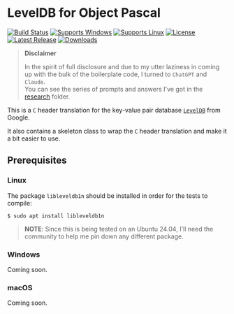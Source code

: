 # LevelDB for Object Pascal

[![Build Status](https://github.com/ObjectPascal-Community/LevelDB-ObjectPascal/actions/workflows/main.yml/badge.svg?branch=main)](https://github.com/ObjectPascal-Community/LevelDB-ObjectPascal/actions)
[![Supports Windows](https://img.shields.io/badge/support-Windows-blue?logo=Windows)](https://github.com/ObjectPascal-Community/LevelDB-ObjectPascal/releases/latest)
[![Supports Linux](https://img.shields.io/badge/support-Linux-yellow?logo=Linux)](https://github.com/ObjectPascal-Community/LevelDB-ObjectPascal/releases/latest)
[![License](https://img.shields.io/github/license/ObjectPascal-Community/LevelDB-ObjectPascal)](https://github.com/ObjectPascal-Community/LevelDB-ObjectPascal/blob/master/LICENSE)
[![Latest Release](https://img.shields.io/github/v/release/ObjectPascal-Community/LevelDB-ObjectPascal?label=latest%20release)](https://github.com/ObjectPascal-Community/LevelDB-ObjectPascal/releases/latest)
[![Downloads](https://img.shields.io/github/downloads/ObjectPascal-Community/LevelDB-ObjectPascal/total)](https://github.com/ObjectPascal-Community/LevelDB-ObjectPascal/releases)


> **Disclaimer**
>
> In the spirit of full disclosure and due to my utter laziness in coming up with the bulk of the boilerplate code, I turned to `ChatGPT` and `Claude`.\
> You can see the series of prompts and answers I've got in the [research](research) folder.

This is a `C` header translation for the key-value pair database [`LevelDB`](https://github.com/google/leveldb) from Google.

It also contains a skeleton class to wrap the `C` header translation and make it a bit easier to use.

## Prerequisites

### Linux

The package `libleveldb1n` should be installed in order for the tests to compile:

```console
$ sudo apt install libleveldb1n
```

> **NOTE**: Since this is being tested on an Ubuntu 24.04, I'll need the community to help me pin down any different package.

### Windows

Coming soon.

### macOS

Coming soon.
